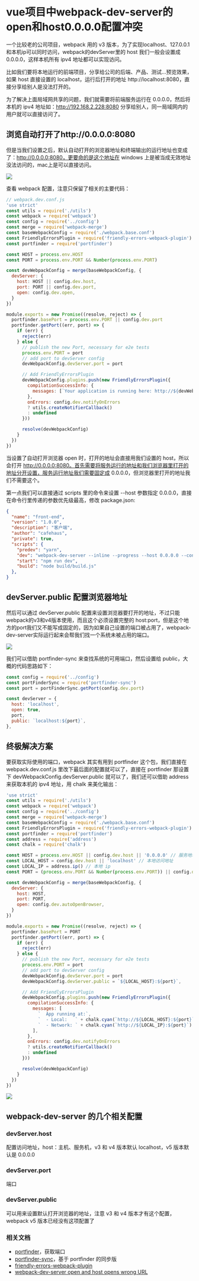 # vue项目中webpack-dev-server的open和host0.0.0.0配置冲突

一个比较老的公司项目，webpack 用的 v3 版本，为了实现localhost、127.0.0.1和本机ip可以同时访问，webpack的devServer里的 host 我们一般会设置成 0.0.0.0，这样本机所有 ipv4 地址都可以实现访问。

比如我们要将本地运行的前端项目，分享给公司的后端、产品、测试...预览效果，如果 host 直接设置的 localhost，运行后打开的地址 http://localhost:8080，直接分享给别人是没法打开的。

为了解决上面局域网共享的问题，我们就需要将前端服务运行在 0.0.0.0，然后将本机的 ipv4 地址如：http://192.168.2.228:8080 分享给别人，同一局域网内的用户就可以直接访问了。

## 浏览自动打开了http://0.0.0.0:8080

但是当我们设置之后，默认自动打开的浏览器地址和终端输出的运行地址也变成了：http://0.0.0.0:8080，更要命的是这个地址在 windows 上是被当成无效地址没法访问的，mac上是可以直接访问。

<img src="./1.png">

查看 webpack 配置，注意只保留了相关的主要代码：
```js
// webpack.dev.conf.js
'use strict'
const utils = require('./utils')
const webpack = require('webpack')
const config = require('../config')
const merge = require('webpack-merge')
const baseWebpackConfig = require('./webpack.base.conf')
const FriendlyErrorsPlugin = require('friendly-errors-webpack-plugin')
const portfinder = require('portfinder')

const HOST = process.env.HOST
const PORT = process.env.PORT && Number(process.env.PORT)

const devWebpackConfig = merge(baseWebpackConfig, {
  devServer: {
    host: HOST || config.dev.host,
    port: PORT || config.dev.port,
    open: config.dev.open,
  }
})

module.exports = new Promise((resolve, reject) => {
  portfinder.basePort = process.env.PORT || config.dev.port
  portfinder.getPort((err, port) => {
    if (err) {
      reject(err)
    } else {
      // publish the new Port, necessary for e2e tests
      process.env.PORT = port
      // add port to devServer config
      devWebpackConfig.devServer.port = port

      // Add FriendlyErrorsPlugin
      devWebpackConfig.plugins.push(new FriendlyErrorsPlugin({
        compilationSuccessInfo: {
          messages: [`Your application is running here: http://${devWebpackConfig.devServer.host}:${port}`],
        },
        onErrors: config.dev.notifyOnErrors
        ? utils.createNotifierCallback()
        : undefined
      }))

      resolve(devWebpackConfig)
    }
  })
})
```

当设置了自动打开浏览器 open 时，打开的地址会直接用我们设置的 host，所以会打开 http://0.0.0.0:8080。首先需要将服务运行的地址和我们浏览器里打开的地址分开设置，服务运行地址我们需要固定成 0.0.0.0，但浏览器里打开的地址我们不需要这个。

第一点我们可以直接通过 scripts 里的命令来设置 --host 参数指定 0.0.0.0，直接在命令行里传递的参数优先级最高，修改 package.json:
```json
{
  "name": "front-end",
  "version": "1.0.0",
  "description": "客户端",
  "author": "cafehaus",
  "private": true,
  "scripts": {
    "predev": "yarn",
    "dev": "webpack-dev-server --inline --progress --host 0.0.0.0 --config build/webpack.dev.conf.js",
    "start": "npm run dev",
    "build": "node build/build.js"
  },
}
```

## devServer.public 配置浏览器地址

然后可以通过 devServer.public 配置来设置浏览器要打开的地址，不过只能webpack的v3和v4版本使用，而且这个必须设置完整的 host:port，但是这个地方的port我们又不能写成固定的，因为如果自己设置的端口被占用了，webpack-dev-server实际运行起来会帮我们找一个系统未被占用的端口。

<img src="./2.png">

我们可以借助 portfinder-sync 来查找系统的可用端口，然后设置给 public，大概的代码思路如下：

```js
const config = require('../config')
const portFinderSync = require('portfinder-sync')
const port = portFinderSync.getPort(config.dev.port)

const devServer = {
  host: 'localhost',
  open: true,
  port,
  public: `localhost:${port}`,
},
```

## 终极解决方案

要获取实际使用的端口，webpack 其实有用到 portfinder 这个包，我们直接在 webpack.dev.conf.js 里改下最后面的配置就可以了，直接在 portfinder 那设置下 devWebpackConfig.devServer.public 就可以了，我们还可以借助 address 来获取本机的 ipv4 地址，用 chalk 来美化输出：

```js
'use strict'
const utils = require('./utils')
const webpack = require('webpack')
const config = require('../config')
const merge = require('webpack-merge')
const baseWebpackConfig = require('./webpack.base.conf')
const FriendlyErrorsPlugin = require('friendly-errors-webpack-plugin')
const portfinder = require('portfinder')
const address = require('address')
const chalk = require('chalk')

const HOST = process.env.HOST || config.dev.host || '0.0.0.0' // 服务地址，设置成 0.0.0.0 可以让本机上所有 ipv4 地址访问
const LOCAL_HOST = config.dev.host || 'localhost' // 本地访问地址
const LOCAL_IP = address.ip() // 本地 ip
const PORT = (process.env.PORT && Number(process.env.PORT)) || config.dev.port || 8080 // 端口

const devWebpackConfig = merge(baseWebpackConfig, {
  devServer: {
    host: HOST,
    port: PORT,
    open: config.dev.autoOpenBrowser,
  }
})

module.exports = new Promise((resolve, reject) => {
  portfinder.basePort = PORT
  portfinder.getPort((err, port) => {
    if (err) {
      reject(err)
    } else {
      // publish the new Port, necessary for e2e tests
      process.env.PORT = port
      // add port to devServer config
      devWebpackConfig.devServer.port = port
      devWebpackConfig.devServer.public = `${LOCAL_HOST}:${port}`,

      // Add FriendlyErrorsPlugin
      devWebpackConfig.plugins.push(new FriendlyErrorsPlugin({
        compilationSuccessInfo: {
          messages: [
            `  App running at:`,
            `  - Local:   ` + chalk.cyan(`http://${LOCAL_HOST}:${port}`),
            `  - Network: ` + chalk.cyan(`http://${LOCAL_IP}:${port}`)
          ],
        },
        onErrors: config.dev.notifyOnErrors
        ? utils.createNotifierCallback()
        : undefined
      }))

      resolve(devWebpackConfig)
    }
  })
})
```
<img src="./3.png">

## webpack-dev-server 的几个相关配置

### devServer.host
配置访问地址，host：主机、服务机，v3 和 v4 版本默认 localhost，v5 版本默认是 0.0.0.0

### devServer.port
端口

### devServer.public
可以用来设置默认打开浏览器的地址，注意 v3 和 v4 版本才有这个配置，webpack v5 版本已经没有这项配置了


### 相关文档
* [portfinder](https://github.com/http-party/node-portfinder#readme)，获取端口
* [portfinder-sync](https://github.com/jaridmargolin/portfinder-sync)，基于 portfinder 的同步版
* [friendly-errors-webpack-plugin](https://github.com/geowarin/friendly-errors-webpack-plugin#readme)
* [webpack-dev-server open and host opens wrong URL](https://stackoverflow.com/questions/47683934/webpack-dev-server-open-and-host-opens-wrong-url)
